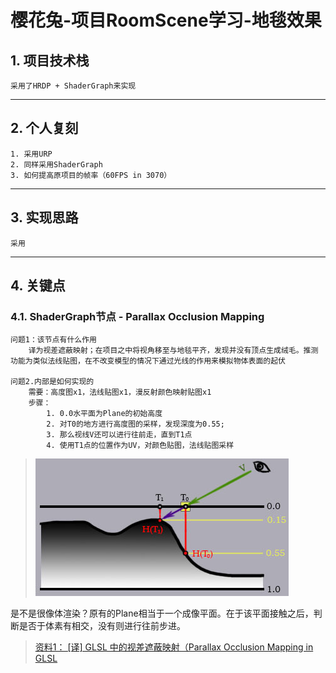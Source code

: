 <!--
 * @Author: your name
 * @Date: 2022-03-01 00:45:41
 * @LastEditTime: 2022-03-01 01:21:14
 * @LastEditors: Please set LastEditors
 * @Description: 打开koroFileHeader查看配置 进行设置: https://github.com/OBKoro1/koro1FileHeader/wiki/%E9%85%8D%E7%BD%AE
 * @FilePath: \tcyily.github.io\_posts\2022-2-28-RoomScene1-Fabric.md
-->
# 樱花兔-项目RoomScene学习-地毯效果

## 1. 项目技术栈
    采用了HRDP + ShaderGraph来实现

--- 

## 2. 个人复刻
    1. 采用URP
    2. 同样采用ShaderGraph
    3. 如何提高原项目的帧率（60FPS in 3070）

--- 

## 3. 实现思路
    采用

---

## 4. 关键点  

### 4.1. ShaderGraph节点 - Parallax Occlusion Mapping  
    问题1：该节点有什么作用 
        译为视差遮蔽映射；在项目之中将视角移至与地毯平齐，发现并没有顶点生成绒毛。推测功能为类似法线贴图，在不改变模型的情况下通过光线的作用来模拟物体表面的起伏  

    问题2.内部是如何实现的
        需要：高度图x1，法线贴图x1，漫反射颜色映射贴图x1
        步骤：
            1. 0.0水平面为Plane的初始高度
            2. 对T0的地方进行高度图的采样，发现深度为0.55;
            3. 那么视线V还可以进行往前走，直到T1点
            4. 使用T1点的位置作为UV，对颜色贴图，法线贴图采样
>![](../_res/2022-2-28-RoomScene1-Fabric/Theory.jfif)  

是不是很像体渲染？原有的Plane相当于一个成像平面。在于该平面接触之后，判断是否于体素有相交，没有则进行往前步进。  

> [资料1： [译] GLSL 中的视差遮蔽映射（Parallax Occlusion Mapping in GLSL](https://segmentfault.com/a/1190000003920502)


